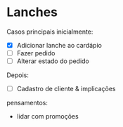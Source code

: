 # Lanches

Casos principais inicialmente:

- [X] Adicionar lanche ao cardápio
- [ ] Fazer pedido
- [ ] Alterar estado do pedido

Depois:

- [ ] Cadastro de cliente & implicações

pensamentos:

- lidar com promoções